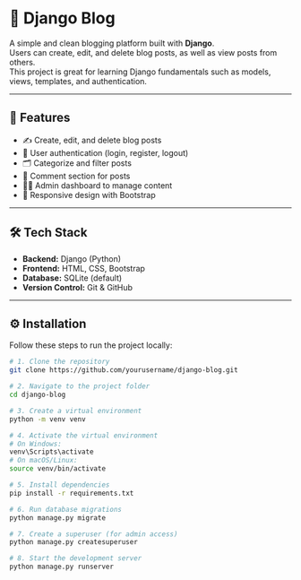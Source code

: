 # 📝 Django Blog

A simple and clean blogging platform built with **Django**.  
Users can create, edit, and delete blog posts, as well as view posts from others.  
This project is great for learning Django fundamentals such as models, views, templates, and authentication.

---

## 🚀 Features

- ✍️ Create, edit, and delete blog posts  
- 🔐 User authentication (login, register, logout)  
- 🗂️ Categorize and filter posts  
- 💬 Comment section for posts  
- 🧑‍💻 Admin dashboard to manage content  
- 📱 Responsive design with Bootstrap

---

## 🛠️ Tech Stack

- **Backend:** Django (Python)
- **Frontend:** HTML, CSS, Bootstrap
- **Database:** SQLite (default)
- **Version Control:** Git & GitHub

---

## ⚙️ Installation

Follow these steps to run the project locally:

```bash
# 1. Clone the repository
git clone https://github.com/yourusername/django-blog.git

# 2. Navigate to the project folder
cd django-blog

# 3. Create a virtual environment
python -m venv venv

# 4. Activate the virtual environment
# On Windows:
venv\Scripts\activate
# On macOS/Linux:
source venv/bin/activate

# 5. Install dependencies
pip install -r requirements.txt

# 6. Run database migrations
python manage.py migrate

# 7. Create a superuser (for admin access)
python manage.py createsuperuser

# 8. Start the development server
python manage.py runserver
